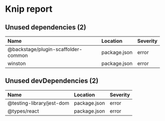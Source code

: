 # Knip report

## Unused dependencies (2)

| Name                                | Location     | Severity |
| :---------------------------------- | :----------- | :------- |
| @backstage/plugin-scaffolder-common | package.json | error    |
| winston                             | package.json | error    |

## Unused devDependencies (2)

| Name                      | Location     | Severity |
| :------------------------ | :----------- | :------- |
| @testing-library/jest-dom | package.json | error    |
| @types/react              | package.json | error    |

